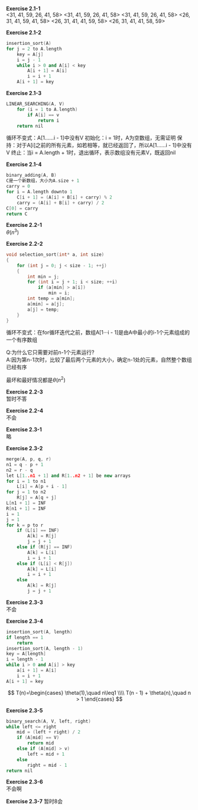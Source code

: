 **Exercise 2.1-1**  
<31, 41, 59, 26, 41, 58>
<31, 41, 59, 26, 41, 58>
<31, 41, 59, 26, 41, 58>
<26, 31, 41, 59, 41, 58>
<26, 31, 41, 41, 59, 58>
<26, 31, 41, 41, 58, 59>

**Exercise 2.1-2**  
```c++
insertion_sort(A)
for j = 2 to A.length
	key = A[j]
	i = j - 1
	while i > 0 and A[i] < key
		A[i + 1] = A[i]
		i = i + 1
	A[i + 1] = key
```

**Exercise 2.1-3**
```c++
LINEAR_SEARCHING(A, V)
	for (i = 1 to A.length)
		if A[i] == v
			return i
	return nil
```
循环不变式：A[1……i - 1]中没有V
初始化：i = 1时，A为空数组，无需证明
保持：对于A[i]之前的所有元素，如若相等，就已经返回了，所以A[1……i - 1]中没有V
终止：当i = A.length + 1时，退出循环，表示数组没有元素V，既返回nil

**Exercise 2.1-4**
```c++
binary_adding(A, B)
C是一个新数组，大小为A.size + 1
carry = 0
for i = A.length downto 1
	C[i + 1] = (A[i] + B[i] + carry) % 2
	carry = (A[i] + B[i] + carry) / 2
C[0] = carry
return C
```

**Exercise 2.2-1**  
$\theta$($n^3$)  

**Exercise 2.2-2**
```c++
void selection_sort(int* a, int size)
{
	for (int j = 0; j < size - 1; ++j)
	{
		int min = j;
		for (int i = j + 1; i < size; ++i)
			if (a[min] > a[i])
				min = i;
		int temp = a[min];
		a[min] = a[j];
		a[j] = temp;
	}
}
```
循环不变式：在for循环迭代之前，数组A[1···i - 1]是由A中最小的i-1个元素组成的一个有序数组
    
Q:为什么它只需要对前n-1个元素运行?  
A:因为第n-1次时，比较了最后两个元素的大小，确定n-1处的元素，自然整个数组已经有序  
  
最坏和最好情况都是$\theta$($n^2$)  
  
**Exercise 2.2-3**  
暂时不答  
  
**Exercise 2.2-4**  
不会  
  
**Exercise 2.3-1**  
略  
  
**Exercise 2.3-2**  
```c++
merge(A, p, q, r)
n1 = q - p + 1
n2 = r - q
let L[1..n1 + 1] and R[1..n2 + 1] be new arrays
for i = 1 to n1
	L[i] = A[p + i - 1]
for j = 1 to n2
	R[j] = A[q + j]
L[n1 + 1] = INF
R[n1 + 1] = INF
i = 1
j = 1
for k = p to r
	if (L[i] == INF)
		A[k] = R[j]
		j = j + 1
	else if (R[j] == INF)
		A[k] = L[i]	
		i = i + 1
	else if (L[i] < R[j])
		A[k] = L[i]
		i = i + 1
	else
		A[k] = R[j]
		j = j + 1
```
  
**Exercise 2.3-3**  
不会  
  
**Exercise 2.3-4**
```c++
insertion_sort(A, length)
if length == 1
	return
insertion_sort(A, length - 1)
key = A[length]
i = length - 1
while i > 0 and A[i] > key
	a[i + 1] = A[i]
	i = i + 1
A[i + 1] = key
```  
$$
T(n)=\begin{cases}
	\theta(1),\quad n\leq1 \\\\
	T(n - 1) + \theta(n),\quad n > 1
\end{cases}
$$
  
**Exercise 2.3-5**
```c++
binary_search(A, V, left, right)
while left <= right
	mid = (left + right) / 2
	if (A[mid] == V)
		return mid
	else if (A[mid] > v)
		left = mid + 1
	else
		right = mid - 1
return nil
```
  
**Exercise 2.3-6**  
不会啊  
  
**Exercise 2.3-7**
暂时8会